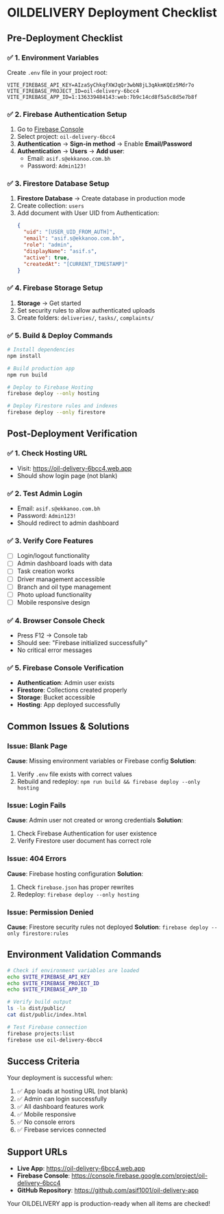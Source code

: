 # OILDELIVERY Deployment Checklist

## Pre-Deployment Checklist

### ✅ 1. Environment Variables
Create `.env` file in your project root:
```env
VITE_FIREBASE_API_KEY=AIzaSyChkqfXWJqQr3wbN8jL3qAkmKQEz5Mdr7o
VITE_FIREBASE_PROJECT_ID=oil-delivery-6bcc4
VITE_FIREBASE_APP_ID=1:136339484143:web:7b9c14cd8f5a5c8d5e7b8f
```

### ✅ 2. Firebase Authentication Setup
1. Go to [Firebase Console](https://console.firebase.google.com)
2. Select project: `oil-delivery-6bcc4`
3. **Authentication** → **Sign-in method** → Enable **Email/Password**
4. **Authentication** → **Users** → **Add user**:
   - Email: `asif.s@ekkanoo.com.bh`
   - Password: `Admin123!`

### ✅ 3. Firestore Database Setup
1. **Firestore Database** → Create database in production mode
2. Create collection: `users`
3. Add document with User UID from Authentication:
   ```json
   {
     "uid": "[USER_UID_FROM_AUTH]",
     "email": "asif.s@ekkanoo.com.bh",
     "role": "admin",
     "displayName": "asif.s",
     "active": true,
     "createdAt": "[CURRENT_TIMESTAMP]"
   }
   ```

### ✅ 4. Firebase Storage Setup
1. **Storage** → Get started
2. Set security rules to allow authenticated uploads
3. Create folders: `deliveries/`, `tasks/`, `complaints/`

### ✅ 5. Build & Deploy Commands
```bash
# Install dependencies
npm install

# Build production app
npm run build

# Deploy to Firebase Hosting
firebase deploy --only hosting

# Deploy Firestore rules and indexes
firebase deploy --only firestore
```

## Post-Deployment Verification

### ✅ 1. Check Hosting URL
- Visit: https://oil-delivery-6bcc4.web.app
- Should show login page (not blank)

### ✅ 2. Test Admin Login
- Email: `asif.s@ekkanoo.com.bh`
- Password: `Admin123!`
- Should redirect to admin dashboard

### ✅ 3. Verify Core Features
- [ ] Login/logout functionality
- [ ] Admin dashboard loads with data
- [ ] Task creation works
- [ ] Driver management accessible
- [ ] Branch and oil type management
- [ ] Photo upload functionality
- [ ] Mobile responsive design

### ✅ 4. Browser Console Check
- Press F12 → Console tab
- Should see: "Firebase initialized successfully"
- No critical error messages

### ✅ 5. Firebase Console Verification
- **Authentication**: Admin user exists
- **Firestore**: Collections created properly
- **Storage**: Bucket accessible
- **Hosting**: App deployed successfully

## Common Issues & Solutions

### Issue: Blank Page
**Cause**: Missing environment variables or Firebase config
**Solution**: 
1. Verify `.env` file exists with correct values
2. Rebuild and redeploy: `npm run build && firebase deploy --only hosting`

### Issue: Login Fails
**Cause**: Admin user not created or wrong credentials
**Solution**:
1. Check Firebase Authentication for user existence
2. Verify Firestore user document has correct role

### Issue: 404 Errors
**Cause**: Firebase hosting configuration
**Solution**: 
1. Check `firebase.json` has proper rewrites
2. Redeploy: `firebase deploy --only hosting`

### Issue: Permission Denied
**Cause**: Firestore security rules not deployed
**Solution**: `firebase deploy --only firestore:rules`

## Environment Validation Commands

```bash
# Check if environment variables are loaded
echo $VITE_FIREBASE_API_KEY
echo $VITE_FIREBASE_PROJECT_ID
echo $VITE_FIREBASE_APP_ID

# Verify build output
ls -la dist/public/
cat dist/public/index.html

# Test Firebase connection
firebase projects:list
firebase use oil-delivery-6bcc4
```

## Success Criteria

Your deployment is successful when:
1. ✅ App loads at hosting URL (not blank)
2. ✅ Admin can login successfully
3. ✅ All dashboard features work
4. ✅ Mobile responsive
5. ✅ No console errors
6. ✅ Firebase services connected

## Support URLs

- **Live App**: https://oil-delivery-6bcc4.web.app
- **Firebase Console**: https://console.firebase.google.com/project/oil-delivery-6bcc4
- **GitHub Repository**: https://github.com/asif1001/oil-delivery-app

Your OILDELIVERY app is production-ready when all items are checked!